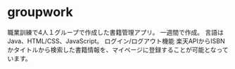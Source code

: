 # groupwork
職業訓練で4人１グループで作成した書籍管理アプリ。
一週間で作成。
言語はJava、HTML/CSS、JavaScript。
ログイン/ログアウト機能
楽天APIからISBNかタイトルから検索した書籍情報を、マイページに登録することが可能となっています。
